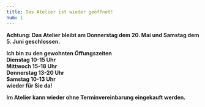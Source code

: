 ```yaml
---
title: Das Atelier ist wieder geöffnet!
num: 1
---
```


__Achtung: Das Atelier bleibt am Donnerstag dem 20. Mai und Samstag dem 5. Juni geschlossen.__

__Ich bin zu den gewohnten Öffungszeiten__<br>
__Dienstag 10-15 Uhr__<br>
__Mittwoch  15-18 Uhr__<br>
__Donnerstag  13-20 Uhr__<br>
__Samstag 10-13 Uhr__<br>
__wieder für Sie da!__

__Im  Atelier kann wieder ohne Terminvereinbarung eingekauft werden.__
 


